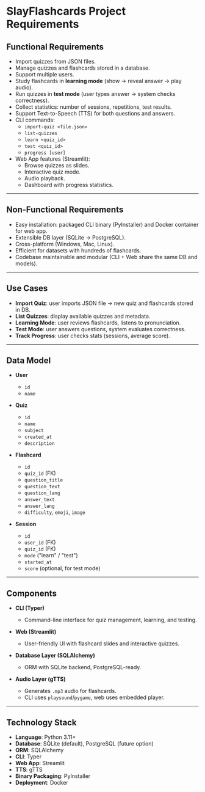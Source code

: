 # SlayFlashcards Project Requirements  

## Functional Requirements  
- Import quizzes from JSON files.  
- Manage quizzes and flashcards stored in a database.  
- Support multiple users.  
- Study flashcards in **learning mode** (show → reveal answer → play audio).  
- Run quizzes in **test mode** (user types answer → system checks correctness).  
- Collect statistics: number of sessions, repetitions, test results.  
- Support Text-to-Speech (TTS) for both questions and answers.  
- CLI commands:  
  - `import-quiz <file.json>`  
  - `list-quizzes`  
  - `learn <quiz_id>`  
  - `test <quiz_id>`  
  - `progress [user]`  
- Web App features (Streamlit):  
  - Browse quizzes as slides.  
  - Interactive quiz mode.  
  - Audio playback.  
  - Dashboard with progress statistics.  

---

## Non-Functional Requirements  
- Easy installation: packaged CLI binary (PyInstaller) and Docker container for web app.  
- Extensible DB layer (SQLite → PostgreSQL).  
- Cross-platform (Windows, Mac, Linux).  
- Efficient for datasets with hundreds of flashcards.  
- Codebase maintainable and modular (CLI + Web share the same DB and models).  

---

## Use Cases  
- **Import Quiz**: user imports JSON file → new quiz and flashcards stored in DB.  
- **List Quizzes**: display available quizzes and metadata.  
- **Learning Mode**: user reviews flashcards, listens to pronunciation.  
- **Test Mode**: user answers questions, system evaluates correctness.  
- **Track Progress**: user checks stats (sessions, average score).  

---

## Data Model  
- **User**  
  - `id`  
  - `name`  

- **Quiz**  
  - `id`  
  - `name`  
  - `subject`  
  - `created_at`  
  - `description`  

- **Flashcard**  
  - `id`  
  - `quiz_id` (FK)  
  - `question_title`  
  - `question_text`  
  - `question_lang`  
  - `answer_text`  
  - `answer_lang`  
  - `difficulty`, `emoji`, `image`  

- **Session**  
  - `id`  
  - `user_id` (FK)  
  - `quiz_id` (FK)  
  - `mode` ("learn" / "test")  
  - `started_at`  
  - `score` (optional, for test mode)  

---

## Components  
- **CLI (Typer)**  
  - Command-line interface for quiz management, learning, and testing.  

- **Web (Streamlit)**  
  - User-friendly UI with flashcard slides and interactive quizzes.  

- **Database Layer (SQLAlchemy)**  
  - ORM with SQLite backend, PostgreSQL-ready.  

- **Audio Layer (gTTS)**  
  - Generates `.mp3` audio for flashcards.  
  - CLI uses `playsound`/`pygame`, web uses embedded player.  

---

## Technology Stack  
- **Language**: Python 3.11+  
- **Database**: SQLite (default), PostgreSQL (future option)  
- **ORM**: SQLAlchemy  
- **CLI**: Typer  
- **Web App**: Streamlit  
- **TTS**: gTTS  
- **Binary Packaging**: PyInstaller  
- **Deployment**: Docker  